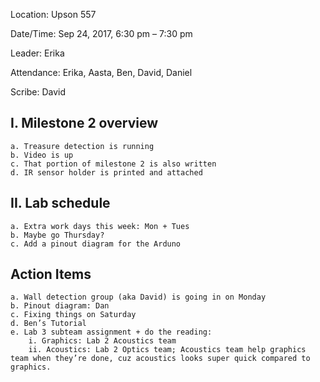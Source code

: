 Location: Upson 557

Date/Time: Sep 24, 2017, 6:30 pm – 7:30 pm

Leader: Erika

Attendance: Erika, Aasta, Ben, David, Daniel

Scribe: David

## I. Milestone 2 overview
    a. Treasure detection is running
    b. Video is up
    c. That portion of milestone 2 is also written
    d. IR sensor holder is printed and attached
    
## II. Lab schedule 
    a. Extra work days this week: Mon + Tues
    b. Maybe go Thursday?
    c. Add a pinout diagram for the Arduno
    
## Action Items
    a. Wall detection group (aka David) is going in on Monday
    b. Pinout diagram: Dan
    c. Fixing things on Saturday
    d. Ben’s Tutorial
    e. Lab 3 subteam assignment + do the reading:
        i. Graphics: Lab 2 Acoustics team
        ii. Acoustics: Lab 2 Optics team; Acoustics team help graphics team when they’re done, cuz acoustics looks super quick compared to graphics.
